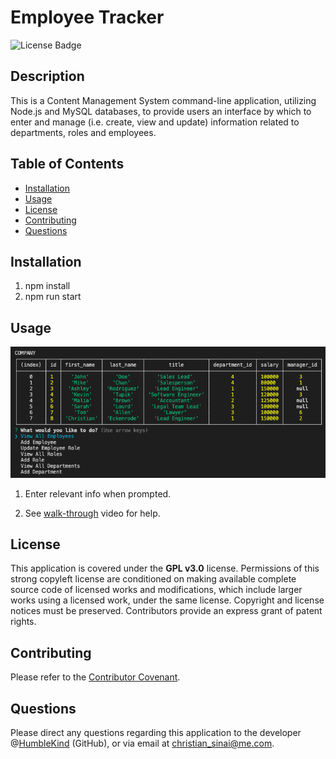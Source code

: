 # Employee Tracker

![License Badge](https://img.shields.io/badge/lisence-GPL%20v3.0-green)

## Description
This is a Content Management System command-line application, utilizing Node.js and MySQL databases, to provide users an interface by which to enter and manage (i.e. create, view and update) information related to departments, roles and employees.

## Table of Contents
* [Installation](#installation)
* [Usage](#usage)
* [License](#license)
* [Contributing](#contributing)
* [Questions](#questions)

## Installation
1. npm install
2. npm run start

## Usage
![Employee Tracker](screen-shot_1.png)
1. Enter relevant info when prompted.

2. See [walk-through](https://drive.google.com/file/d/1EbnyUoG5I4TFScME-7Szjif-2otSaNs5/view) video for help.

## License
This application is covered under the **GPL v3.0** license. Permissions of this strong copyleft license are conditioned on making available complete source code of licensed works and modifications, which include larger works using a licensed work, under the same license. Copyright and license notices must be preserved. Contributors provide an express grant of patent rights.

## Contributing
Please refer to the [Contributor Covenant](https://www.contributor-covenant.org/version/2/0/code_of_conduct/).

## Questions
Please direct any questions regarding this application to the developer @[HumbleKind](https://github.com/HumbleKind) (GitHub), or via email at christian_sinai@me.com.